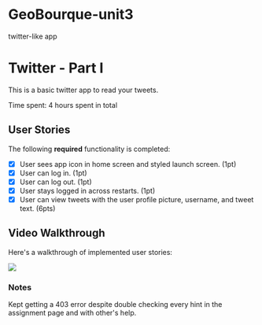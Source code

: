 # GeoBourque-unit3
twitter-like app

# Twitter - Part I

This is a basic twitter app to read your tweets.

Time spent: 4 hours spent in total

## User Stories

The following **required** functionality is completed:

- [X] User sees app icon in home screen and styled launch screen. (1pt)
- [X] User can log in. (1pt)
- [X] User can log out. (1pt)
- [X] User stays logged in across restarts. (1pt)
- [X] User can view tweets with the user profile picture, username, and tweet text. (6pts)

## Video Walkthrough

Here's a walkthrough of implemented user stories:

![](https://github.com/bourky/GeoBourque-unit3/blob/main/Screen_Recording_2022-09-24_at_7_03_59_PM_AdobeExpress.gif)

### Notes
Kept getting a 403 error despite double checking every hint in the assignment page and with other's help.
